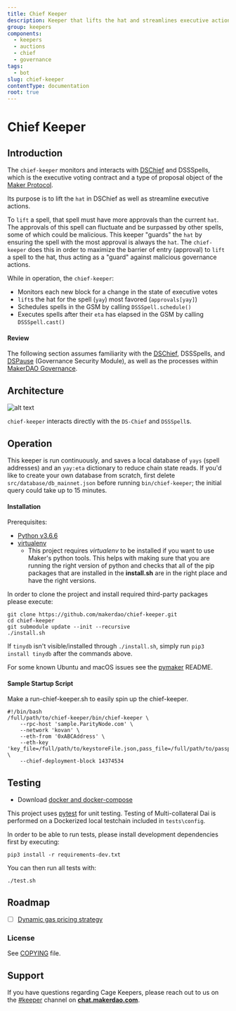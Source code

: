 ```yaml
---
title: Chief Keeper
description: Keeper that lifts the hat and streamlines executive actions
group: keepers
components:
  - keepers
  - auctions
  - chief
  - governance
tags:
  - bot
slug: chief-keeper
contentType: documentation
root: true
---
```


# Chief Keeper

## Introduction

The `chief-keeper` monitors and interacts with [DSChief](https://github.com/dapphub/ds-chief) and DSSSpells, which is the executive voting contract and a type of proposal object of the [Maker Protocol](https://github.com/makerdao/dss).

Its purpose is to lift the `hat` in DSChief as well as streamline executive actions.

To `lift` a spell, that spell must have more approvals than the current `hat`. The approvals of this spell can fluctuate and be surpassed by other spells, some of which could be malicious. This keeper "guards" the `hat` by ensuring the spell with the most approval is always the `hat`. The `chief-keeper` does this in order to maximize the barrier of entry \(approval\) to `lift` a spell to the hat, thus acting as a "guard" against malicious governance actions.

While in operation, the `chief-keeper`:

- Monitors each new block for a change in the state of executive votes
- `lift`s the hat for the spell \(`yay`\) most favored \(`approvals[yay]`\)
- Schedules spells in the GSM by calling `DSSSpell.schedule()`
- Executes spells after their `eta` has elapsed in the GSM by calling `DSSSpell.cast()`

#### Review

The following section assumes familiarity with the [DSChief](https://github.com/dapphub/ds-chief), DSSSpells, and [DSPause](https://github.com/dapphub/ds-pause) \(Governance Security Module\), as well as the processes within [MakerDAO Governance](https://community-development.makerdao.com/governance).

## Architecture

![alt text](https://github.com/makerdao/chief-keeper/raw/master/operation.jpeg)

`chief-keeper` interacts directly with the `DS-Chief` and `DSSSpell`s.

## Operation

This keeper is run continuously, and saves a local database of `yays` \(spell addresses\) and an `yay:eta` dictionary to reduce chain state reads. If you'd like to create your own database from scratch, first delete `src/database/db_mainnet.json` before running `bin/chief-keeper`; the initial query could take up to 15 minutes.

#### Installation

Prerequisites:

- [Python v3.6.6](https://www.python.org/downloads/release/python-366/)
- [virtualenv](https://virtualenv.pypa.io/en/latest/)
  - This project requires _virtualenv_ to be installed if you want to use Maker's python tools. This helps with making sure that you are running the right version of python and checks that all of the pip packages that are installed in the **install.sh** are in the right place and have the right versions.

In order to clone the project and install required third-party packages please execute:

```text
git clone https://github.com/makerdao/chief-keeper.git
cd chief-keeper
git submodule update --init --recursive
./install.sh
```

If `tinydb` isn't visible/installed through `./install.sh`, simply run `pip3 install tinydb` after the commands above.

For some known Ubuntu and macOS issues see the [pymaker](https://github.com/makerdao/pymaker) README.

#### Sample Startup Script

Make a run-chief-keeper.sh to easily spin up the chief-keeper.

```text
#!/bin/bash
/full/path/to/chief-keeper/bin/chief-keeper \
    --rpc-host 'sample.ParityNode.com' \
    --network 'kovan' \
    --eth-from '0xABCAddress' \
    --eth-key 'key_file=/full/path/to/keystoreFile.json,pass_file=/full/path/to/passphrase/file.txt' \
    --chief-deployment-block 14374534
```

## Testing

- Download [docker and docker-compose](https://www.docker.com/get-started)

This project uses [pytest](https://docs.pytest.org/en/latest/) for unit testing. Testing of Multi-collateral Dai is performed on a Dockerized local testchain included in `tests\config`.

In order to be able to run tests, please install development dependencies first by executing:

```text
pip3 install -r requirements-dev.txt
```

You can then run all tests with:

```text
./test.sh
```

## Roadmap

- [ ] [Dynamic gas pricing strategy](https://github.com/makerdao/market-maker-keeper/blob/master/market_maker_keeper/gas.py)

### License

See [COPYING](https://github.com/makerdao/chief-keeper/blob/master/COPYING) file.

## Support

If you have questions regarding Cage Keepers, please reach out to us on the [\#keeper](https://chat.makerdao.com/channel/keeper) channel on [**chat.makerdao.com**](http://chat.makerdao.com/).
